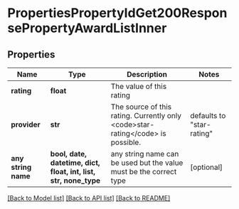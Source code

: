 # PropertiesPropertyIdGet200ResponsePropertyAwardListInner


## Properties
Name | Type | Description | Notes
------------ | ------------- | ------------- | -------------
**rating** | **float** | The value of this rating | 
**provider** | **str** | The source of this rating. Currently only &lt;code&gt;star-rating&lt;/code&gt; is possible. | defaults to "star-rating"
**any string name** | **bool, date, datetime, dict, float, int, list, str, none_type** | any string name can be used but the value must be the correct type | [optional]

[[Back to Model list]](../README.md#documentation-for-models) [[Back to API list]](../README.md#documentation-for-api-endpoints) [[Back to README]](../README.md)


